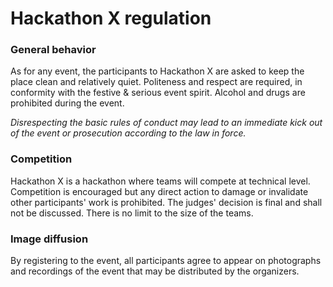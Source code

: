 # Hackathon X regulation

### General behavior
As for any event, the participants to Hackathon X are asked to keep the place clean and relatively quiet. Politeness and respect are required, in conformity with the festive & serious event spirit.
Alcohol and drugs are prohibited during the event.

*Disrespecting the basic rules of conduct may lead to an immediate kick out of the event or prosecution according to the law in force.*


### Competition
Hackathon X is a hackathon where teams will compete at technical level. Competition is encouraged but any direct action to damage or invalidate other participants' work is prohibited.
The judges' decision is final and shall not be discussed.
There is no limit to the size of the teams.

### Image diffusion
By registering to the event, all participants agree to appear on photographs and recordings of the event that may be distributed by the organizers.
